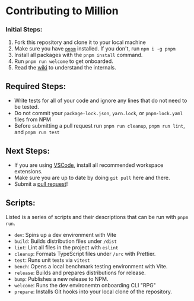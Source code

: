 # Contributing to Million

### Initial Steps:

1. Fork this repository and clone it to your local machine
2. Make sure you have [`pnpm`](https://pnpm.io/) installed. If you don't, run `npm i -g pnpm`
3. Install all packages with the `pnpm install` command.
4. Run `pnpm run welcome` to get onboarded.
5. Read the [wiki](https://github.com/aidenybai/million/wiki) to understand the internals.

## Required Steps:

- Write tests for all of your code and ignore any lines that do not need to be tested.
- Do not commit your `package-lock.json`, `yarn.lock`, or `pnpm-lock.yaml` files from NPM
- Before submitting a pull request run `pnpm run cleanup`, `pnpm run lint`, and `pnpm run test`

## Next Steps:

- If you are using [VSCode](https://code.visualstudio.com/), install all recommended workspace extensions.
- Make sure you are up to date by doing `git pull` here and there.
- Submit a [pull request](https://github.com/aidenybai/million/pulls)!

## Scripts:

Listed is a series of scripts and their descriptions that can be run with `pnpm run`.

- `dev`: Spins up a dev environment with Vite
- `build`: Builds distribution files under `/dist`
- `lint`: Lint all files in the project with `eslint`
- `cleanup`: Formats TypeScript files under `/src` with Prettier.
- `test`: Runs unit tests via `vitest`
- `bench`: Opens a local benchmark testing environment with Vite.
- `release`: Builds and prepares distributions for release.
- `bump`: Publishes a new release to NPM.
- `welcome`: Runs the dev environemtn onboarding CLI "RPG"
- `prepare`: Installs Git hooks into your local clone of the repository.
